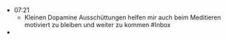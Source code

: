 - 07:21
	- Kleinen Dopamine Ausschüttungen helfen mir auch beim Meditieren motiviert zu bleiben und weiter zu kommen #Inbox
-